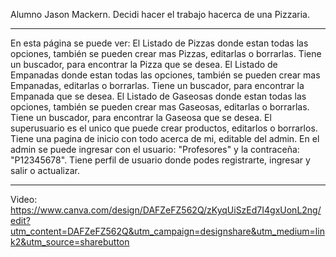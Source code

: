Alumno Jason Mackern. 
Decidi hacer el trabajo hacerca de una Pizzaria.
_________________________________________________________________________________________
En esta página se puede ver:
El Listado de Pizzas donde estan todas las opciones, también se pueden crear mas Pizzas, editarlas o borrarlas.
Tiene un buscador, para encontrar la Pizza que se desea.
El Listado de Empanadas donde estan todas las opciones, también se pueden crear mas Empanadas, editarlas o borrarlas.
Tiene un buscador, para encontrar la Empanada que se desea.
El Listado de Gaseosas donde estan todas las opciones, también se pueden crear mas Gaseosas, editarlas o borrarlas.
Tiene un buscador, para encontrar la Gaseosa que se desea.
El superusuario es el unico que puede crear productos, editarlos o borrarlos.
Tiene una pagina de inicio con todo acerca de mi, editable del admin.
En el admin se puede ingresar con el usuario: "Profesores" y la contraceña: "P12345678".
Tiene perfil de usuario donde podes registrarte, ingresar y salir o actualizar.
_________________________________________________________________________________________
Video: 
https://www.canva.com/design/DAFZeFZ562Q/zKyqUiSzEd7I4gxUonL2ng/edit?utm_content=DAFZeFZ562Q&utm_campaign=designshare&utm_medium=link2&utm_source=sharebutton
